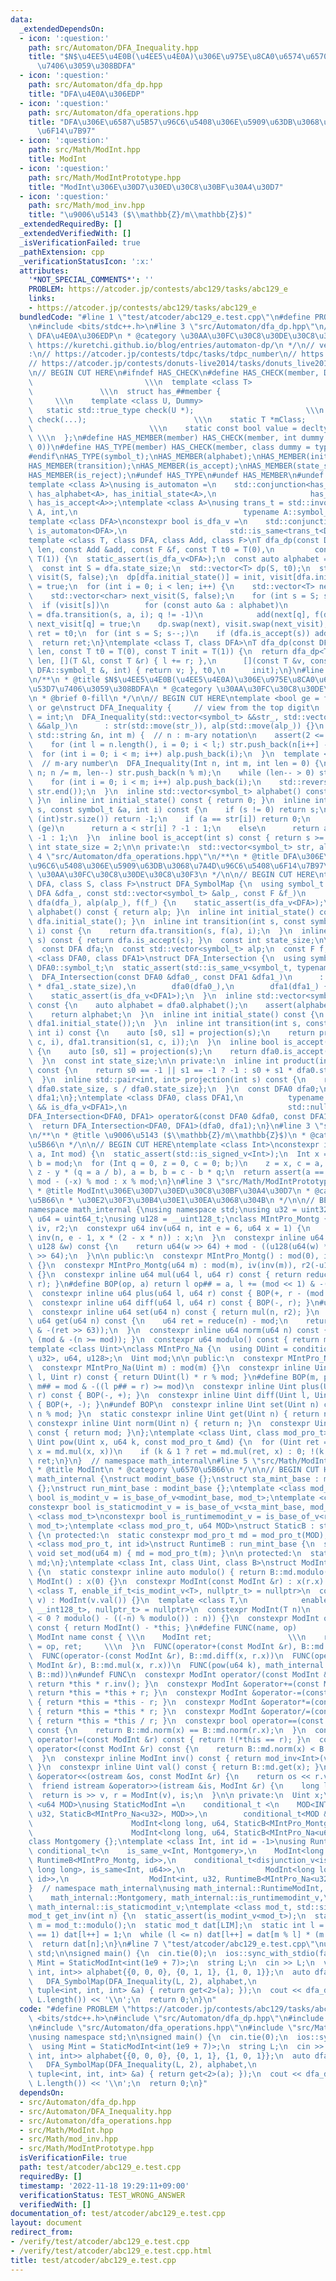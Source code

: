 ```yaml
---
data:
  _extendedDependsOn:
  - icon: ':question:'
    path: src/Automaton/DFA_Inequality.hpp
    title: "$N$\u4EE5\u4E0B(\u4EE5\u4E0A)\u306E\u975E\u8CA0\u6574\u6570\u3092\u53D7\
      \u7406\u3059\u308BDFA"
  - icon: ':question:'
    path: src/Automaton/dfa_dp.hpp
    title: "DFA\u4E0A\u306EDP"
  - icon: ':question:'
    path: src/Automaton/dfa_operations.hpp
    title: "DFA\u306E\u6587\u5B57\u96C6\u5408\u306E\u5909\u63DB\u3068\u7A4D\u96C6\u5408\
      \u6F14\u7B97"
  - icon: ':question:'
    path: src/Math/ModInt.hpp
    title: ModInt
  - icon: ':question:'
    path: src/Math/ModIntPrototype.hpp
    title: "ModInt\u306E\u30D7\u30ED\u30C8\u30BF\u30A4\u30D7"
  - icon: ':question:'
    path: src/Math/mod_inv.hpp
    title: "\u9006\u5143 ($\\mathbb{Z}/m\\mathbb{Z}$)"
  _extendedRequiredBy: []
  _extendedVerifiedWith: []
  _isVerificationFailed: true
  _pathExtension: cpp
  _verificationStatusIcon: ':x:'
  attributes:
    '*NOT_SPECIAL_COMMENTS*': ''
    PROBLEM: https://atcoder.jp/contests/abc129/tasks/abc129_e
    links:
    - https://atcoder.jp/contests/abc129/tasks/abc129_e
  bundledCode: "#line 1 \"test/atcoder/abc129_e.test.cpp\"\n#define PROBLEM \"https://atcoder.jp/contests/abc129/tasks/abc129_e\"\
    \n#include <bits/stdc++.h>\n#line 3 \"src/Automaton/dfa_dp.hpp\"\n/**\n * @title\
    \ DFA\u4E0A\u306EDP\n * @category \u30AA\u30FC\u30C8\u30DE\u30C8\u30F3\n * @see\
    \ https://kuretchi.github.io/blog/entries/automaton-dp/\n */\n// verify\u7528\
    :\n// https://atcoder.jp/contests/tdpc/tasks/tdpc_number\n// https://atcoder.jp/contests/abc029/tasks/abc029_d\n\
    // https://atcoder.jp/contests/donuts-live2014/tasks/donuts_live2014_2\n// https://atcoder.jp/contests/joi2012yo/tasks/joi2012yo_f\n\
    \n// BEGIN CUT HERE\n#ifndef HAS_CHECK\n#define HAS_CHECK(member, Dummy)     \
    \                         \\\n  template <class T>                           \
    \               \\\n  struct has_##member {                                  \
    \     \\\n    template <class U, Dummy>                                 \\\n \
    \   static std::true_type check(U *);                         \\\n    static std::false_type\
    \ check(...);                        \\\n    static T *mClass;               \
    \                          \\\n    static const bool value = decltype(check(mClass))::value;\
    \ \\\n  };\n#define HAS_MEMBER(member) HAS_CHECK(member, int dummy = (&U::member,\
    \ 0))\n#define HAS_TYPE(member) HAS_CHECK(member, class dummy = typename U::member)\n\
    #endif\nHAS_TYPE(symbol_t);\nHAS_MEMBER(alphabet);\nHAS_MEMBER(initial_state);\n\
    HAS_MEMBER(transition);\nHAS_MEMBER(is_accept);\nHAS_MEMBER(state_size);\nHAS_MEMBER(eps_transition);\n\
    HAS_MEMBER(is_reject);\n#undef HAS_TYPE\n#undef HAS_MEMBER\n#undef HAS_CHECK\n\
    template <class A>\nusing is_automaton =\n    std::conjunction<has_symbol_t<A>,\
    \ has_alphabet<A>, has_initial_state<A>,\n                     has_transition<A>,\
    \ has_is_accept<A>>;\ntemplate <class A>\nusing trans_t = std::invoke_result_t<decltype(&A::transition),\
    \ A, int,\n                                     typename A::symbol_t, int>;\n\
    template <class DFA>\nconstexpr bool is_dfa_v =\n    std::conjunction_v<has_state_size<DFA>,\
    \ is_automaton<DFA>,\n                       std::is_same<trans_t<DFA>, int>>;\n\
    template <class T, class DFA, class Add, class F>\nT dfa_dp(const DFA &dfa, int\
    \ len, const Add &add, const F &f, const T t0 = T(0),\n         const T init =\
    \ T(1)) {\n  static_assert(is_dfa_v<DFA>);\n  const auto alphabet = dfa.alphabet();\n\
    \  const int S = dfa.state_size;\n  std::vector<T> dp(S, t0);\n  std::vector<char>\
    \ visit(S, false);\n  dp[dfa.initial_state()] = init, visit[dfa.initial_state()]\
    \ = true;\n  for (int i = 0; i < len; i++) {\n    std::vector<T> next(S, t0);\n\
    \    std::vector<char> next_visit(S, false);\n    for (int s = S; s--;)\n    \
    \  if (visit[s])\n        for (const auto &a : alphabet)\n          if (int q\
    \ = dfa.transition(s, a, i); q != -1)\n            add(next[q], f(dp[s], a, i)),\
    \ next_visit[q] = true;\n    dp.swap(next), visit.swap(next_visit);\n  }\n  T\
    \ ret = t0;\n  for (int s = S; s--;)\n    if (dfa.is_accept(s)) add(ret, dp[s]);\n\
    \  return ret;\n}\ntemplate <class T, class DFA>\nT dfa_dp(const DFA &dfa, int\
    \ len, const T t0 = T(0), const T init = T(1)) {\n  return dfa_dp<T>(\n      dfa,\
    \ len, [](T &l, const T &r) { l += r; },\n      [](const T &v, const typename\
    \ DFA::symbol_t &, int) { return v; }, t0,\n      init);\n}\n#line 4 \"src/Automaton/DFA_Inequality.hpp\"\
    \n/**\n * @title $N$\u4EE5\u4E0B(\u4EE5\u4E0A)\u306E\u975E\u8CA0\u6574\u6570\u3092\
    \u53D7\u7406\u3059\u308BDFA\n * @category \u30AA\u30FC\u30C8\u30DE\u30C8\u30F3\
    \n * @brief 0-fill\n */\n\n// BEGIN CUT HERE\ntemplate <bool ge = false>  // le\
    \ or ge\nstruct DFA_Inequality {     // view from the top digit\n  using symbol_t\
    \ = int;\n  DFA_Inequality(std::vector<symbol_t> &&str_, std::vector<symbol_t>\
    \ &&alp_)\n      : str(std::move(str_)), alp(std::move(alp_)) {}\n  DFA_Inequality(const\
    \ std::string &n, int m) {  // n : m-ary notation\n    assert(2 <= m && m <= 10);\n\
    \    for (int l = n.length(), i = 0; i < l;) str.push_back(n[i++] - '0');\n  \
    \  for (int i = 0; i < m; i++) alp.push_back(i);\n  }\n  template <class Int>\
    \  // m-ary number\n  DFA_Inequality(Int n, int m, int len = 0) {\n    for (;\
    \ n; n /= m, len--) str.push_back(n % m);\n    while (len-- > 0) str.push_back(0);\n\
    \    for (int i = 0; i < m; i++) alp.push_back(i);\n    std::reverse(str.begin(),\
    \ str.end());\n  }\n  inline std::vector<symbol_t> alphabet() const { return alp;\
    \ }\n  inline int initial_state() const { return 0; }\n  inline int transition(int\
    \ s, const symbol_t &a, int i) const {\n    if (s != 0) return s;\n    if (i >=\
    \ (int)str.size()) return -1;\n    if (a == str[i]) return 0;\n    if constexpr\
    \ (ge)\n      return a < str[i] ? -1 : 1;\n    else\n      return a > str[i] ?\
    \ -1 : 1;\n  }\n  inline bool is_accept(int s) const { return s >= 0; }\n  const\
    \ int state_size = 2;\n\n private:\n  std::vector<symbol_t> str, alp;\n};\n#line\
    \ 4 \"src/Automaton/dfa_operations.hpp\"\n/**\n * @title DFA\u306E\u6587\u5B57\
    \u96C6\u5408\u306E\u5909\u63DB\u3068\u7A4D\u96C6\u5408\u6F14\u7B97\n * @category\
    \ \u30AA\u30FC\u30C8\u30DE\u30C8\u30F3\n */\n\n// BEGIN CUT HERE\ntemplate <class\
    \ DFA, class S, class F>\nstruct DFA_SymbolMap {\n  using symbol_t = S;\n  DFA_SymbolMap(const\
    \ DFA &dfa_, const std::vector<symbol_t> &alp_, const F &f_)\n      : state_size(dfa_.state_size),\
    \ dfa(dfa_), alp(alp_), f(f_) {\n    static_assert(is_dfa_v<DFA>);\n  }\n  std::vector<symbol_t>\
    \ alphabet() const { return alp; }\n  inline int initial_state() const { return\
    \ dfa.initial_state(); }\n  inline int transition(int s, const symbol_t &a, int\
    \ i) const {\n    return dfa.transition(s, f(a), i);\n  }\n  inline bool is_accept(int\
    \ s) const { return dfa.is_accept(s); }\n  const int state_size;\n\n private:\n\
    \  const DFA dfa;\n  const std::vector<symbol_t> alp;\n  const F f;\n};\n\ntemplate\
    \ <class DFA0, class DFA1>\nstruct DFA_Intersection {\n  using symbol_t = typename\
    \ DFA0::symbol_t;\n  static_assert(std::is_same_v<symbol_t, typename DFA1::symbol_t>);\n\
    \  DFA_Intersection(const DFA0 &dfa0_, const DFA1 &dfa1_)\n      : state_size(dfa0_.state_size\
    \ * dfa1_.state_size),\n        dfa0(dfa0_),\n        dfa1(dfa1_) {\n    static_assert(is_dfa_v<DFA0>);\n\
    \    static_assert(is_dfa_v<DFA1>);\n  }\n  inline std::vector<symbol_t> alphabet()\
    \ const {\n    auto alphabet = dfa0.alphabet();\n    assert(alphabet == dfa1.alphabet());\n\
    \    return alphabet;\n  }\n  inline int initial_state() const {\n    return product(dfa0.initial_state(),\
    \ dfa1.initial_state());\n  }\n  inline int transition(int s, const symbol_t &c,\
    \ int i) const {\n    auto [s0, s1] = projection(s);\n    return product(dfa0.transition(s0,\
    \ c, i), dfa1.transition(s1, c, i));\n  }\n  inline bool is_accept(int s) const\
    \ {\n    auto [s0, s1] = projection(s);\n    return dfa0.is_accept(s0) && dfa1.is_accept(s1);\n\
    \  }\n  const int state_size;\n\n private:\n  inline int product(int s0, int s1)\
    \ const {\n    return s0 == -1 || s1 == -1 ? -1 : s0 + s1 * dfa0.state_size;\n\
    \  }\n  inline std::pair<int, int> projection(int s) const {\n    return {s %\
    \ dfa0.state_size, s / dfa0.state_size};\n  }\n  const DFA0 dfa0;\n  const DFA1\
    \ dfa1;\n};\ntemplate <class DFA0, class DFA1,\n          typename std::enable_if_t<is_dfa_v<DFA0>\
    \ && is_dfa_v<DFA1>,\n                                    std::nullptr_t> = nullptr>\n\
    DFA_Intersection<DFA0, DFA1> operator&(const DFA0 &dfa0, const DFA1 &dfa1) {\n\
    \  return DFA_Intersection<DFA0, DFA1>(dfa0, dfa1);\n}\n#line 3 \"src/Math/mod_inv.hpp\"\
    \n/**\n * @title \u9006\u5143 ($\\mathbb{Z}/m\\mathbb{Z}$)\n * @category \u6570\
    \u5B66\n */\n\n// BEGIN CUT HERE\ntemplate <class Int>\nconstexpr inline Int mod_inv(Int\
    \ a, Int mod) {\n  static_assert(std::is_signed_v<Int>);\n  Int x = 1, y = 0,\
    \ b = mod;\n  for (Int q = 0, z = 0, c = 0; b;)\n    z = x, c = a, x = y, y =\
    \ z - y * (q = a / b), a = b, b = c - b * q;\n  return assert(a == 1), x < 0 ?\
    \ mod - (-x) % mod : x % mod;\n}\n#line 3 \"src/Math/ModIntPrototype.hpp\"\n/**\n\
    \ * @title ModInt\u306E\u30D7\u30ED\u30C8\u30BF\u30A4\u30D7\n * @category \u6570\
    \u5B66\n * \u30E2\u30F3\u30B4\u30E1\u30EA\u3068\u304B\n */\n\n// BEGIN CUT HERE\n\
    namespace math_internal {\nusing namespace std;\nusing u32 = uint32_t;\nusing\
    \ u64 = uint64_t;\nusing u128 = __uint128_t;\nclass MIntPro_Montg {\n  u64 mod,\
    \ iv, r2;\n  constexpr u64 inv(u64 n, int e = 6, u64 x = 1) {\n    return e ?\
    \ inv(n, e - 1, x * (2 - x * n)) : x;\n  }\n  constexpr inline u64 reduce(const\
    \ u128 &w) const {\n    return u64(w >> 64) + mod - ((u128(u64(w) * iv) * mod)\
    \ >> 64);\n  }\n\n public:\n  constexpr MIntPro_Montg() : mod(0), iv(0), r2(0)\
    \ {}\n  constexpr MIntPro_Montg(u64 m) : mod(m), iv(inv(m)), r2(-u128(mod) % mod)\
    \ {}\n  constexpr inline u64 mul(u64 l, u64 r) const { return reduce(u128(l) *\
    \ r); }\n#define BOP(op, a) return l op## = a, l += (mod << 1) & -(l >> 63)\n\
    \  constexpr inline u64 plus(u64 l, u64 r) const { BOP(+, r - (mod << 1)); }\n\
    \  constexpr inline u64 diff(u64 l, u64 r) const { BOP(-, r); }\n#undef BOP\n\
    \  constexpr inline u64 set(u64 n) const { return mul(n, r2); }\n  constexpr inline\
    \ u64 get(u64 n) const {\n    u64 ret = reduce(n) - mod;\n    return ret + (mod\
    \ & -(ret >> 63));\n  }\n  constexpr inline u64 norm(u64 n) const { return n -\
    \ (mod & -(n >= mod)); }\n  constexpr u64 modulo() const { return mod; }\n};\n\
    template <class Uint>\nclass MIntPro_Na {\n  using DUint = conditional_t<is_same_v<Uint,\
    \ u32>, u64, u128>;\n  Uint mod;\n\n public:\n  constexpr MIntPro_Na() : mod(0){};\n\
    \  constexpr MIntPro_Na(Uint m) : mod(m) {}\n  constexpr inline Uint mul(Uint\
    \ l, Uint r) const { return DUint(l) * r % mod; }\n#define BOP(m, p) return l\
    \ m## = mod & -((l p## = r) >= mod)\n  constexpr inline Uint plus(Uint l, Uint\
    \ r) const { BOP(-, +); }\n  constexpr inline Uint diff(Uint l, Uint r) const\
    \ { BOP(+, -); }\n#undef BOP\n  constexpr inline Uint set(Uint n) const { return\
    \ n % mod; }\n  static constexpr inline Uint get(Uint n) { return n; }\n  static\
    \ constexpr inline Uint norm(Uint n) { return n; }\n  constexpr Uint modulo()\
    \ const { return mod; }\n};\ntemplate <class Uint, class mod_pro_t>\nconstexpr\
    \ Uint pow(Uint x, u64 k, const mod_pro_t &md) {\n  for (Uint ret = md.set(1);;\
    \ x = md.mul(x, x))\n    if (k & 1 ? ret = md.mul(ret, x) : 0; !(k >>= 1)) return\
    \ ret;\n}\n}  // namespace math_internal\n#line 5 \"src/Math/ModInt.hpp\"\n/**\n\
    \ * @title ModInt\n * @category \u6570\u5B66\n */\n\n// BEGIN CUT HERE\nnamespace\
    \ math_internal {\nstruct modint_base {};\nstruct sta_mint_base : modint_base\
    \ {};\nstruct run_mint_base : modint_base {};\ntemplate <class mod_t>\nconstexpr\
    \ bool is_modint_v = is_base_of_v<modint_base, mod_t>;\ntemplate <class mod_t>\n\
    constexpr bool is_staticmodint_v = is_base_of_v<sta_mint_base, mod_t>;\ntemplate\
    \ <class mod_t>\nconstexpr bool is_runtimemodint_v = is_base_of_v<run_mint_base,\
    \ mod_t>;\ntemplate <class mod_pro_t, u64 MOD>\nstruct StaticB : sta_mint_base\
    \ {\n protected:\n  static constexpr mod_pro_t md = mod_pro_t(MOD);\n};\ntemplate\
    \ <class mod_pro_t, int id>\nstruct RuntimeB : run_mint_base {\n  static inline\
    \ void set_mod(u64 m) { md = mod_pro_t(m); }\n\n protected:\n  static inline mod_pro_t\
    \ md;\n};\ntemplate <class Int, class Uint, class B>\nstruct ModInt : public B\
    \ {\n  static constexpr inline auto modulo() { return B::md.modulo(); }\n  constexpr\
    \ ModInt() : x(0) {}\n  constexpr ModInt(const ModInt &r) : x(r.x) {}\n  template\
    \ <class T, enable_if_t<is_modint_v<T>, nullptr_t> = nullptr>\n  constexpr ModInt(T\
    \ v) : ModInt(v.val()) {}\n  template <class T,\n            enable_if_t<is_convertible_v<T,\
    \ __int128_t>, nullptr_t> = nullptr>\n  constexpr ModInt(T n)\n      : x(B::md.set(n\
    \ < 0 ? modulo() - ((-n) % modulo()) : n)) {}\n  constexpr ModInt operator-()\
    \ const { return ModInt() - *this; }\n#define FUNC(name, op)          \\\n  constexpr\
    \ ModInt name const { \\\n    ModInt ret;                 \\\n    return ret.x\
    \ = op, ret;     \\\n  }\n  FUNC(operator+(const ModInt &r), B::md.plus(x, r.x))\n\
    \  FUNC(operator-(const ModInt &r), B::md.diff(x, r.x))\n  FUNC(operator*(const\
    \ ModInt &r), B::md.mul(x, r.x))\n  FUNC(pow(u64 k), math_internal::pow(x, k,\
    \ B::md))\n#undef FUNC\n  constexpr ModInt operator/(const ModInt &r) const {\
    \ return *this * r.inv(); }\n  constexpr ModInt &operator+=(const ModInt &r) {\
    \ return *this = *this + r; }\n  constexpr ModInt &operator-=(const ModInt &r)\
    \ { return *this = *this - r; }\n  constexpr ModInt &operator*=(const ModInt &r)\
    \ { return *this = *this * r; }\n  constexpr ModInt &operator/=(const ModInt &r)\
    \ { return *this = *this / r; }\n  constexpr bool operator==(const ModInt &r)\
    \ const {\n    return B::md.norm(x) == B::md.norm(r.x);\n  }\n  constexpr bool\
    \ operator!=(const ModInt &r) const { return !(*this == r); }\n  constexpr bool\
    \ operator<(const ModInt &r) const {\n    return B::md.norm(x) < B::md.norm(r.x);\n\
    \  }\n  constexpr inline ModInt inv() const { return mod_inv<Int>(val(), modulo());\
    \ }\n  constexpr inline Uint val() const { return B::md.get(x); }\n  friend ostream\
    \ &operator<<(ostream &os, const ModInt &r) {\n    return os << r.val();\n  }\n\
    \  friend istream &operator>>(istream &is, ModInt &r) {\n    long long v;\n  \
    \  return is >> v, r = ModInt(v), is;\n  }\n\n private:\n  Uint x;\n};\ntemplate\
    \ <u64 MOD>\nusing StaticModInt =\n    conditional_t <\n    MOD<INT_MAX, ModInt<int,\
    \ u32, StaticB<MIntPro_Na<u32>, MOD>>,\n        conditional_t<MOD &(MOD < LLONG_MAX),\n\
    \                      ModInt<long long, u64, StaticB<MIntPro_Montg, MOD>>,\n\
    \                      ModInt<long long, u64, StaticB<MIntPro_Na<u64>, MOD>>>>;\n\
    class Montgomery {};\ntemplate <class Int, int id = -1>\nusing RuntimeModInt =\
    \ conditional_t<\n    is_same_v<Int, Montgomery>,\n    ModInt<long long, u64,\
    \ RuntimeB<MIntPro_Montg, id>>,\n    conditional_t<disjunction_v<is_same<Int,\
    \ long long>, is_same<Int, u64>>,\n                  ModInt<long long, u64, RuntimeB<MIntPro_Na<u64>,\
    \ id>>,\n                  ModInt<int, u32, RuntimeB<MIntPro_Na<u32>, id>>>>;\n\
    }  // namespace math_internal\nusing math_internal::RuntimeModInt, math_internal::StaticModInt,\n\
    \    math_internal::Montgomery, math_internal::is_runtimemodint_v,\n    math_internal::is_modint_v,\
    \ math_internal::is_staticmodint_v;\ntemplate <class mod_t, std::size_t LIM>\n\
    mod_t get_inv(int n) {\n  static_assert(is_modint_v<mod_t>);\n  static const auto\
    \ m = mod_t::modulo();\n  static mod_t dat[LIM];\n  static int l = 1;\n  if (l\
    \ == 1) dat[l++] = 1;\n  while (l <= n) dat[l++] = dat[m % l] * (m - m / l);\n\
    \  return dat[n];\n}\n#line 7 \"test/atcoder/abc129_e.test.cpp\"\nusing namespace\
    \ std;\n\nsigned main() {\n  cin.tie(0);\n  ios::sync_with_stdio(false);\n  using\
    \ Mint = StaticModInt<int(1e9 + 7)>;\n  string L;\n  cin >> L;\n  vector<tuple<int,\
    \ int, int>> alphabet{{0, 0, 0}, {0, 1, 1}, {1, 0, 1}};\n  auto dfa_le =\n   \
    \   DFA_SymbolMap(DFA_Inequality(L, 2), alphabet,\n                    [](const\
    \ tuple<int, int, int> &a) { return get<2>(a); });\n  cout << dfa_dp<Mint>(dfa_le,\
    \ L.length()) << '\\n';\n  return 0;\n}\n"
  code: "#define PROBLEM \"https://atcoder.jp/contests/abc129/tasks/abc129_e\"\n#include\
    \ <bits/stdc++.h>\n#include \"src/Automaton/dfa_dp.hpp\"\n#include \"src/Automaton/DFA_Inequality.hpp\"\
    \n#include \"src/Automaton/dfa_operations.hpp\"\n#include \"src/Math/ModInt.hpp\"\
    \nusing namespace std;\n\nsigned main() {\n  cin.tie(0);\n  ios::sync_with_stdio(false);\n\
    \  using Mint = StaticModInt<int(1e9 + 7)>;\n  string L;\n  cin >> L;\n  vector<tuple<int,\
    \ int, int>> alphabet{{0, 0, 0}, {0, 1, 1}, {1, 0, 1}};\n  auto dfa_le =\n   \
    \   DFA_SymbolMap(DFA_Inequality(L, 2), alphabet,\n                    [](const\
    \ tuple<int, int, int> &a) { return get<2>(a); });\n  cout << dfa_dp<Mint>(dfa_le,\
    \ L.length()) << '\\n';\n  return 0;\n}"
  dependsOn:
  - src/Automaton/dfa_dp.hpp
  - src/Automaton/DFA_Inequality.hpp
  - src/Automaton/dfa_operations.hpp
  - src/Math/ModInt.hpp
  - src/Math/mod_inv.hpp
  - src/Math/ModIntPrototype.hpp
  isVerificationFile: true
  path: test/atcoder/abc129_e.test.cpp
  requiredBy: []
  timestamp: '2022-11-18 19:29:11+09:00'
  verificationStatus: TEST_WRONG_ANSWER
  verifiedWith: []
documentation_of: test/atcoder/abc129_e.test.cpp
layout: document
redirect_from:
- /verify/test/atcoder/abc129_e.test.cpp
- /verify/test/atcoder/abc129_e.test.cpp.html
title: test/atcoder/abc129_e.test.cpp
---
```

